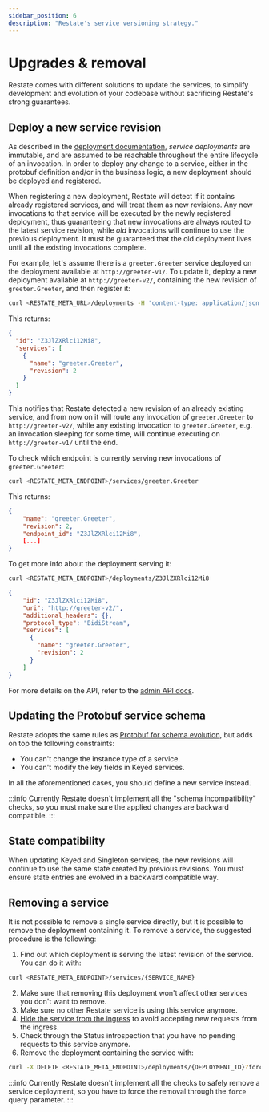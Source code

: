 ```yaml
---
sidebar_position: 6
description: "Restate's service versioning strategy."
---
```


# Upgrades & removal

Restate comes with different solutions to update the services, to simplify development and evolution of your codebase without sacrificing Restate's strong guarantees.

## Deploy a new service revision

As described in the [deployment documentation](/services/deployment/general), *service deployments* are immutable, and are assumed to be reachable throughout the entire lifecycle of an invocation. In order to deploy any change to a service, either in the protobuf definition and/or in the business logic, a new deployment should be deployed and registered.

When registering a new deployment, Restate will detect if it contains already registered services, and will treat them as new revisions. Any new invocations to that service will be executed by the newly registered deployment, thus guaranteeing that new invocations are always routed to the latest service revision, while *old* invocations will continue to use the previous deployment. It must be guaranteed that the old deployment lives until all the existing invocations complete.

For example, let's assume there is a `greeter.Greeter` service deployed on the deployment available at `http://greeter-v1/`. To update it, deploy a new deployment available at `http://greeter-v2/`, containing the new revision of `greeter.Greeter`, and then register it:

```bash
curl <RESTATE_META_URL>/deployments -H 'content-type: application/json' -d '{"uri": "http://greeter-v2/"}'
```

This returns:

```json
{
  "id": "Z3JlZXRlci12Mi8",
  "services": [
    {
      "name": "greeter.Greeter",
      "revision": 2
    }
  ]
}
```

This notifies that Restate detected a new revision of an already existing service, and from now on it will route any invocation of `greeter.Greeter` to `http://greeter-v2/`, while any existing invocation to `greeter.Greeter`, e.g. an invocation sleeping for some time, will continue executing on `http://greeter-v1/` until the end.

To check which endpoint is currently serving new invocations of `greeter.Greeter`:

```bash
curl <RESTATE_META_ENDPOINT>/services/greeter.Greeter
```

This returns:

```json
{
    "name": "greeter.Greeter",
    "revision": 2,
    "endpoint_id": "Z3JlZXRlci12Mi8",
    [...]
}
```

To get more info about the deployment serving it:

```bash
curl <RESTATE_META_ENDPOINT>/deployments/Z3JlZXRlci12Mi8
```

```json
{
    "id": "Z3JlZXRlci12Mi8",
    "uri": "http://greeter-v2/",
    "additional_headers": {},
    "protocol_type": "BidiStream",
    "services": [
      {
        "name": "greeter.Greeter",
        "revision": 2
      }
    ]
}
```

For more details on the API, refer to the [admin API docs](/references/admin-api#tag/deployment/operation/create_deployment).

## Updating the Protobuf service schema

Restate adopts the same rules as [Protobuf for schema evolution](https://protobuf.dev/programming-guides/dos-donts/), but adds on top the following constraints:

* You can't change the instance type of a service.
* You can't modify the key fields in Keyed services.

In all the aforementioned cases, you should define a new service instead.

:::info
Currently Restate doesn't implement all the "schema incompatibility" checks, so you must make sure the applied changes are backward compatible.
:::

## State compatibility

When updating Keyed and Singleton services, the new revisions will continue to use the same state created by previous revisions. You must ensure state entries are evolved in a backward compatible way.

## Removing a service

It is not possible to remove a single service directly, but it is possible to remove the deployment containing it. To remove a service, the suggested procedure is the following:

1. Find out which deployment is serving the latest revision of the service. You can do it with:

```bash
curl <RESTATE_META_ENDPOINT>/services/{SERVICE_NAME}
```

2. Make sure that removing this deployment won't affect other services you don't want to remove.
3. Make sure no other Restate service is using this service anymore.
4. [Hide the service from the ingress](/services/invocation#hiding-services-from-the-ingress) to avoid accepting new requests from the ingress.
5. Check through the Status introspection that you have no pending requests to this service anymore.
6. Remove the deployment containing the service with:

```bash
curl -X DELETE <RESTATE_META_ENDPOINT>/deployments/{DEPLOYMENT_ID}?force=true
```

:::info
Currently Restate doesn't implement all the checks to safely remove a service deployment, so you have to force the removal through the `force` query parameter.
:::
